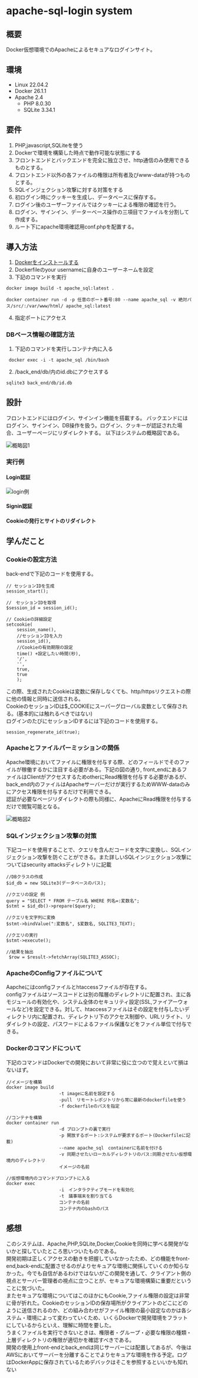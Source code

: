 # apache-sql-login system

## 概要
Docker仮想環境でのApacheによるセキュアなログインサイト。

## 環境
- Linux 22.04.2
- Docker 26.1.1
- Apache 2.4  
    - PHP 8.0.30 
    - SQLite 3.34.1

## 要件
1. PHP,javascript,SQLiteを使う
2. Dockerで環境を構築した時点で動作可能な状態にする
3. フロントエンドとバックエンドを完全に独立させ、http通信のみ使用できるものとする。
4. フロントエンド以外の各ファイルの権限は所有者及びwww-dataが持つものとする。
5. SQLインジェクション攻撃に対する対策をする
6. 初ログイン時にクッキーを生成し、データベースに保存する。
7. ログイン後のユーザーファイルではクッキーによる権限の確認を行う。
8. ログイン、サインイン、データーベース操作の三項目でファイルを分割して作成する。
9. ルート下にapache環境確認用conf.phpを配置する。

## 導入方法
1. [Dockerをインストールする](https://docs.docker.jp/desktop/install/windows-install.html "Docker install 方法")
2. Dockerfileのyour usernameに自身のユーザーネームを設定
3. 下記のコマンドを実行  
``` Linux
docker image build -t apache_sql:latest .

docker container run -d -p 任意のポート番号:80 --name apache_sql -v 絶対パス/src/:/var/www/html/ apache_sql:latest
```
4. 指定ポートにアクセス

### DBベース情報の確認方法
1. 下記のコマンドを実行しコンテナ内に入る
```
 docker exec -i -t apache_sql /bin/bash
```
2. /back_end/db/内のid.dbにアクセスする
```
sqlite3 back_end/db/id.db
```

## 設計
フロントエンドにはログイン、サインイン機能を搭載する。  バックエンドにはログイン、サインイン、DB操作を扱う。ログイン、クッキーが認証された場合、ユーザーページにリダイレクトする。
以下はシステムの概略図である。  

![概略図1](readmeimg/概略図1.png)

### 実行例  
#### Login認証
![login例](readmeimg/login例.gif)
#### Signin認証

#### Cookieの発行とサイトのリダイレクト


## 学んだこと
### Cookieの設定方法
back-endで下記のコードを使用する。
``` Linux
// セッションIDを生成
session_start();
```
```
//　セッションIDを取得
$session_id = session_id();
```
```
// Cookieの詳細設定
setcookie(
    session_name(),
    //セッションIDを入力
    session_id(),
    //Cookieの有効期限の設定
    time() +設定したい時間(秒),
    '/',
    '',
    true,
    true
    );
```

この際、生成されたCookieは変数に保存しなくても、http/httpsリクエストの際に他の情報と同時に送信される。  
CookieのセッションIDは$_COOKIEにスーパーグローバル変数として保存される。(基本的には触れるべきではない)  
ログインのたびにセッションIDするには下記のコードを使用する。
```
session_regenerate_id(true);
```

### Apacheとファイルパーミッションの関係
Apache環境においてファイルに権限を付与する際、どのフィールドでそのファイルが稼働するかに注目する必要がある。下記の図の通り,
front_endにあるファイルはClientがアクセスするためotherにRead権限を付与する必要があるが、back_end内のファイルはApacheサーバーだけが実行するためWWW-dataのみにアクセス権限を付与するだけで利用できる。  
認証が必要なページリダイレクトの際も同様に、ApacheにRead権限を付与するだけで閲覧可能となる。


![概略図2](readmeimg/概略図2.png)
### SQLインジェクション攻撃の対策
下記コードを使用することで、クエリを含んだコードを文字に変換し、SQLインジェクション攻撃を防ぐことができる。また詳しいSQLインジェクション攻撃についてはsecurity attacksディレクトリに記載
```
//DBクラスの作成
$id_db = new SQLite3(データベースのパス);

//クエリの設定 例
query = "SELECT * FROM テーブル名 WHERE 列名=:変数名";
$stmt = $id_db()->prepare($query);

//クエリを文字列に変換
$stmt->bindValue(":変数名", $変数名, SQLITE3_TEXT);

//クエリの実行
$stmt->execute();

//結果を抽出
 $row = $result->fetchArray(SQLITE3_ASSOC);
```


### ApacheのConfigファイルについて
Aapcheにはconfigファイルとhtaccessファイルが存在する。  
configファイルはソースコードとは別の階層のディレクトリに配置され、主に各モジュールの有効化や、システム全体のセキュリティ設定(SSL,ファイアーウォールなど)を設定できる。対して、htaccessファイルはその設定を付与したいディレクトリ内に配置され、ディレクトリ下のアクセス制御や、URLリライト、リダイレクトの設定、パスワードによるファイル保護などをファイル単位で付与できる。

### Dockerのコマンドについて
下記のコマンドはDockerでの開発において非常に役に立つので覚えといて損はないはず。

```
//イメージを構築
docker image build
                    -t imageに名前を設定する
                    -pull　リモートレポジトリから常に最新のdockerfileを使う
                    -f dockerfileのパスを指定

//コンテナを構築
docker container run 
                    -d プロンプトの裏で実行
                    -p 開放するポート:システムが要求するポート(Dockerfileに記載)
                    --name apache_sql　containerに名前を付ける
                    -v 同期させたいローカルディレクトリのパス:同期させたい仮想環境内のディレクトリ 
                    イメージの名前

//仮想環境内のコマンドプロンプトに入る
docker exec 
                    -i　インタラクティブモードを有効化
                    -t　議事端末を割り当てる
                    コンテナの名前
                    コンテナ内のbashのパス
```

## 感想
このシステムは、Apache,PHP,SQLite,Docker,Cookieを同時に学べる開発がないかと探していたところ思いついたものである。  
開発初期は正しくアクセスの動きを把握していなかったため、どの機能をfront-end,back-endに配置させるのがよりセキュアな環境に関係していくのか知らなかった。今でも自信があるわけではないがこの開発を通して、クライアント側の視点とサーバー管理者の視点に立つことが、セキュアな環境構築に重要だということに気づいた。  
またセキュアな環境についてはこのほかにもCookie,ファイル権限の設定は非常に骨が折れた。CookieのセッションIDの保存場所がクライアントのどこにどのように送信されるのか、どの組み合わせがファイル権限の最小設定なのかは各システム・環境によって変わっていくため、いくらDockerで開発環境をフラットにしているからといえ、理解に時間を要した。  
うまくファイルを実行できないときは、権限者・グループ・必要な権限の種類・上層ディレクトリの権限が適切かを確認すべきである。  
開発の使用上front-endとback_endは同じサーバーには配置してあるが、今後はAWSにおいてサーバーを分離することでよりセキュアな環境を作る予定。ログはDockerAppに保存されているためデバックはそこを参照するといいかも知れない


